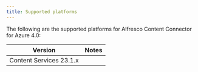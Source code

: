 ```yaml
---
title: Supported platforms
---
```


The following are the supported platforms for Alfresco Content Connector for Azure 4.0:

| Version | Notes |
| ------- | ----- |
| Content Services 23.1.x | |
